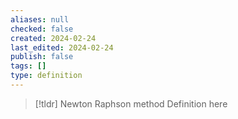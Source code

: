 ```yaml
---
aliases: null
checked: false
created: 2024-02-24
last_edited: 2024-02-24
publish: false
tags: []
type: definition
---
```

>[!tldr] Newton Raphson method
>Definition here

